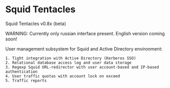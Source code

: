 # Squid Tentacles
Squid Tentacles v0.8x (beta)

WARNING: Currently only russian interface present. English version coming soon!

User management subsystem for Squid and Active Directory environment:

    1. Tight integration with Active Directory (Kerberos SSO)
    2. Relational database access log and user data storage
    3. Regexp Squid URL-redirector with user account-based and IP-based authentication
    4. User traffic quotas with account lock on exceed
    5. Traffic reports
